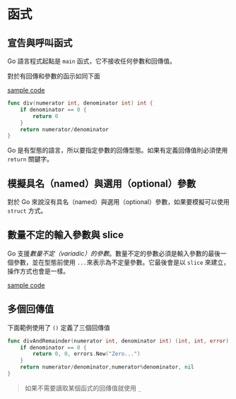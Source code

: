 # 函式
## 宣告與呼叫函式
Go 語言程式起點是 `main` 函式，它不接收任何參數和回傳值。

對於有回傳和參數的函示如同下面

[sample code](CH5/example1/main.go)
```go
func div(numerator int, denominator int) int {
    if denominator == 0 {
        return 0
    }
    return numerator/denominator
}
```

Go 是有型態的語言，所以要指定參數的回傳型態。如果有定義回傳值則必須使用 `return` 關鍵字。

## 模擬具名（named）與選用（optional）參數
對於 Go 來說沒有具名（named）與選用（optional）參數，如果要模擬可以使用 `struct` 方式。

## 數量不定的輸入參數與 slice
Go 支援*數量不定（variadic）的參數*。數量不定的參數必須是輸入參數的最後一個參數，並在型態前使用 `...`來表示為不定量參數。它最後會是以 `slice` 來建立，操作方式也會是一樣。

[sample code](CH5/example2/main.go)

## 多個回傳值
下面範例使用了 `()` 定義了三個回傳值
```go
func divAndRemainder(numerator int, denominator int) (int, int, error) {
    if denominator == 0 {
        return 0, 0, errors.New("Zero...")
    }
    return numerator/denominator,numerator%denominator, nil
}
```

>如果不需要讀取某個函式的回傳值就使用 `_`
